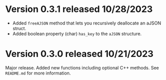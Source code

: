 # Version 0.3.1 released 10/28/2023
- Added `freeAJSON` method that lets you recursively deallocate an aJSON struct.
- Added boolean property (char) `has_key` to the `aJSON` structure.

# Version 0.3.0 released 10/21/2023
Major release. Added new functions including optional C++ methods. See `README.md` for more information.